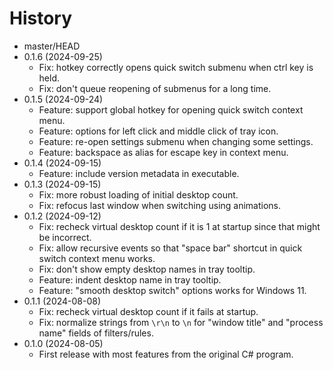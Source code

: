 # History

- master/HEAD
- 0.1.6 (2024-09-25)
  - Fix: hotkey correctly opens quick switch submenu when ctrl key is held.
  - Fix: don't queue reopening of submenus for a long time.
- 0.1.5 (2024-09-24)
  - Feature: support global hotkey for opening quick switch context menu.
  - Feature: options for left click and middle click of tray icon.
  - Feature: re-open settings submenu when changing some settings.
  - Feature: backspace as alias for escape key in context menu.
- 0.1.4 (2024-09-15)
  - Feature: include version metadata in executable.
- 0.1.3 (2024-09-15)
  - Fix: more robust loading of initial desktop count.
  - Fix: refocus last window when switching using animations.
- 0.1.2 (2024-09-12)
  - Fix: recheck virtual desktop count if it is 1 at startup since that might be incorrect.
  - Fix: allow recursive events so that "space bar" shortcut in quick switch context menu works.
  - Fix: don't show empty desktop names in tray tooltip.
  - Feature: indent desktop name in tray tooltip.
  - Feature: "smooth desktop switch" options works for Windows 11.
- 0.1.1 (2024-08-08)
  - Fix: recheck virtual desktop count if it fails at startup.
  - Fix: normalize strings from `\r\n` to `\n` for "window title" and "process name" fields of filters/rules.
- 0.1.0 (2024-08-05)
  - First release with most features from the original C# program.
